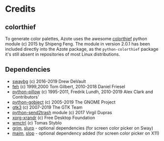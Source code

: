 # Credits

## colorthief

To generate color palettes, Azote uses the awesome [colorthief](https://github.com/fengsp/color-thief-py) python 
module (c) 2015 by Shipeng Feng. The module in version 2.0.1 has been included directly into the Azote package, as the 
`python-colorthief` package it's still absent in repositories of most Linux distributions. 

## Dependencies

- [swaybg](https://github.com/swaywm/swaybg) (c) 2016-2019 Drew DeVault
- [feh](https://feh.finalrewind.org) (c) 1999,2000 Tom Gilbert, 2010-2018 Daniel Friesel
- [python-pillow](https://python-pillow.github.io) (c) 1995-2011, Fredrik Lundh, 2010-2019 Alex Clark and Contributors'
- [python-gobject](https://wiki.gnome.org/Projects/PyGObject) (c) 2005-2019 The GNOME Project
- [gtk3](https://www.gtk.org) (c) 2007-2019 The GTK Team
- [python-send2trash](https://github.com/hsoft/send2trash) module (c) 2017 Virgil Dupras
- [xorg-xrandr](https://xorg.freedesktop.org) (c) Free Desktop Foundation
- [wmctrl](http://tripie.sweb.cz/utils/wmctrl) (c) Tomas Styblo
- [grim](https://github.com/emersion/grim), [slurp](https://github.com/emersion/slurp) - optional dependencies 
(for screen color picker on Sway)
- [maim](https://github.com/naelstrof/maim), [slop](https://github.com/naelstrof/slop) - optional dependency added 
(for screen color picker on X11)